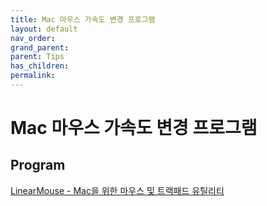 ```yaml
---
title: Mac 마우스 가속도 변경 프로그램
layout: default
nav_order:
grand_parent:
parent: Tips
has_children:
permalink:
---
```



# Mac 마우스 가속도 변경 프로그램

## Program

[LinearMouse - Mac을 위한 마우스 및 트랙패드 유틸리티](https://linearmouse.app/ko-KR/)
